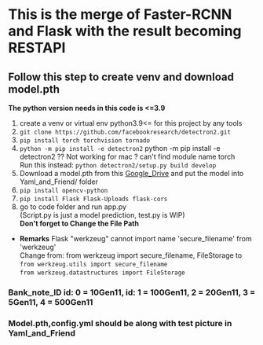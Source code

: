 # This is the merge of Faster-RCNN and Flask with the result becoming RESTAPI

## Follow this step to create venv and download model.pth

**The python version needs in this code is <=3.9**

1. create a venv or virtual env python3.9<= for this project by any tools
2. `git clone https://github.com/facebookresearch/detectron2.git`
3. `pip install torch torchvision tornado`
4. `python -m pip install -e detectron2`
   python -m pip install -e detectron2 ?? Not working for mac ? can't find module name torch  
   Run this instead: `python detectron2/setup.py build develop`
5. Download a model.pth from this [Google_Drive](https://drive.google.com/drive/folders/1MBk-m1igazL-uVFpjUKbL8pynuPNpZ2V?usp=sharing) and put the model into Yaml_and_Friend/ folder
6. `pip install opencv-python`
7. `pip install Flask Flask-Uploads flask-cors`
8. go to code folder and run app.py  
   (Script.py is just a model prediction, test.py is WIP)  
    **Don't forget to Change the File Path**

- **Remarks**
  Flask "werkzeug" cannot import name 'secure_filename' from 'werkzeug'  
  Change from: from werkzeug import secure_filename, FileStorage to  
  `from werkzeug.utils import secure_filename`  
  `from werkzeug.datastructures import FileStorage`

### Bank_note_ID id: 0 = 10Gen11, id: 1 = 100Gen11, 2 = 20Gen11, 3 = 5Gen11, 4 = 500Gen11

### Model.pth,config.yml should be along with test picture in Yaml_and_Friend
